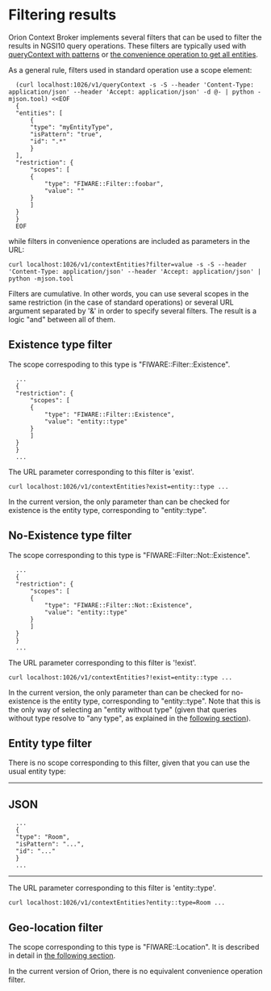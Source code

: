 # Filtering results

Orion Context Broker implements several filters
that can be used to filter the results in NGSI10 query operations. These
filters are typically used with [queryContext with patterns](walkthrough_apiv1.md#query-context-operation) or [the convenience operation to get all entities](walkthrough_apiv1.md#getting-all-entities).

As a general rule, filters used in standard operation use a scope
element:

 
      (curl localhost:1026/v1/queryContext -s -S --header 'Content-Type: application/json' --header 'Accept: application/json' -d @- | python -mjson.tool) <<EOF
      {
	  "entities": [
	      {
		  "type": "myEntityType",
		  "isPattern": "true",
		  "id": ".*"
	      }
	  ],
	  "restriction": {
	      "scopes": [
		  {
		      "type": "FIWARE::Filter::foobar",
		      "value": ""
		  }
	      ]
	  }
      }
      EOF                                                                                                                 

while filters in convenience operations are included as parameters in
the URL:

    curl localhost:1026/v1/contextEntities?filter=value -s -S --header 'Content-Type: application/json' --header 'Accept: application/json' | python -mjson.tool

Filters are cumulative. In other words, you can use several scopes in
the same restriction (in the case of standard operations) or several URL
argument separated by '&' in order to specify several filters. The
result is a logic "and" between all of them.

## Existence type filter

The scope correspoding to this type is "FIWARE::Filter::Existence". 

      ...                                                           
      {
	  "restriction": {
	      "scopes": [
		  {
		      "type": "FIWARE::Filter::Existence",
		      "value": "entity::type"
		  }
	      ]
	  }
      }
      ...                                                           
  
The URL parameter corresponding to this filter is 'exist'.

    curl localhost:1026/v1/contextEntities?exist=entity::type ...

In the current version, the only parameter than can be checked for
existence is the entity type, corresponding to "entity::type".

## No-Existence type filter

The scope corresponding to this type is "FIWARE::Filter::Not::Existence".

      ...                                                                
      {
	  "restriction": {
	      "scopes": [
		  {
		      "type": "FIWARE::Filter::Not::Existence",
		      "value": "entity::type"
		  }
	      ]
	  }
      }
      ...                                                                
  
The URL parameter corresponding to this filter is '!exist'.

    curl localhost:1026/v1/contextEntities?!exist=entity::type ...

In the current version, the only parameter than can be checked for
no-existence is the entity type, corresponding to "entity::type". Note
that this is the only way of selecting an "entity without type" (given
that queries without type resolve to "any type", as explained in the
[following section](empty_types.md#using-empty-types)).

## Entity type filter

There is no scope corresponding to this filter, given that you can use
the usual entity type:

  --------------------------------------------------------------------------------------
  JSON
  --------------------------------------------------------------------------------------
      ...                                            
      {
	  "type": "Room",
	  "isPattern": "...",
	  "id": "..."
      }
      ...
  --------------------------------------------------------------------------------------

The URL parameter corresponding to this filter is 'entity::type'.

    curl localhost:1026/v1/contextEntities?entity::type=Room ...

## Geo-location filter

The scope corresponding to this type is "FIWARE::Location". It is
described in detail in [the following section](geolocation.md#geo-located-queries).

In the current version of Orion, there is no equivalent convenience
operation filter.
